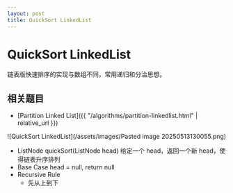 ```yaml
---
layout: post
title: QuickSort LinkedList
---
```


# QuickSort LinkedList

链表版快速排序的实现与数组不同，常用递归和分治思想。

## 相关题目

- [Partition Linked List]({{ "/algorithms/partition-linkedlist.html" | relative_url }})

![QuickSort LinkedList](/assets/images/Pasted image 20250513130055.png)

- ListNode quickSort(ListNode head)
  给定一个 head，返回一个新 head，使得链表升序排列
- Base Case
  head = null, return null
- Recursive Rule
  - 先从上到下
